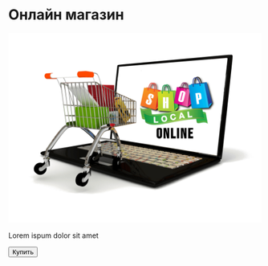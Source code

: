 <!doctype html>
<html lang="ru">
<head>
    <meta charset="UTF-8">
    <meta name="viewport"
          content="width=device-width, user-scalable=no, initial-scale=1.0, maximum-scale=1.0, minimum-scale=1.0">
    <meta http-equiv="X-UA-Compatible" content="ie=edge">
    <title>Shop</title>
</head>
<body>
    <div id="main">
        <h1>Онлайн магазин</h1>
        <img src="Shop_online.png">
        <p>Lorem ispum dolor sit amet</p>
        <button id="buy">Купить</button>
    </div>
</body>
</html>
